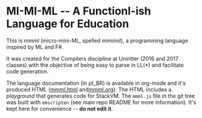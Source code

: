 # MI-MI-ML -- A Functionl-ish Language for Education

This is *mmml* (micro-mini-ML, spelled *mimimil*), a programming language inspired by ML and F#.

It was created for the Compilers discipline at Uniritter (2016 and 2017 classes) with the objective of being easy to parse in LL(*) and facilitate code generation.

The language documentation (in pt_BR) is available in org-mode and it's produced HTML ([mmml.html](./mmml.html "MMML Documentation") and[mmml.org](./mmml.org "org-mode MMML documentation")). The HTML includes a *playground* that generates code for StackVM. The `mmml.js` file in the git tree was built with `emscripten` (see main repo README for more information). It's kept here for convenience -- **do not edit it**.

<!--  LocalWords:  Uniritter StackVM
 -->
